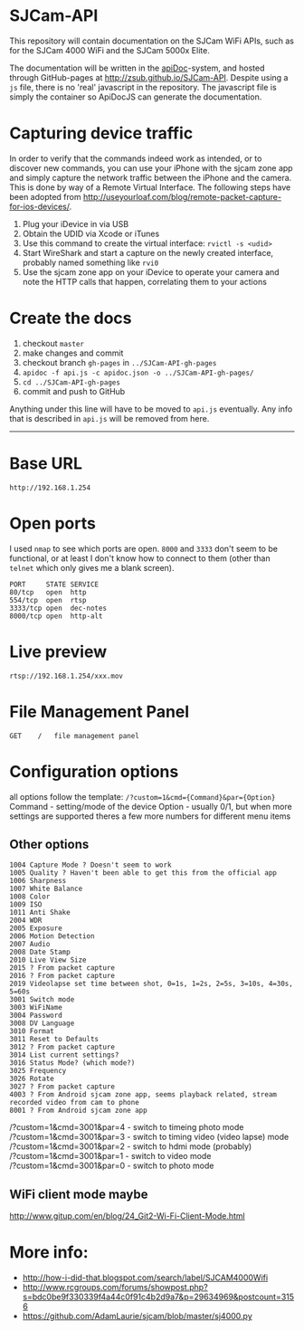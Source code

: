 # SJCam-API
This repository will contain documentation on the SJCam WiFi APIs, such as for the SJCam 4000 WiFi and the SJCam 5000x Elite.

The documentation will be written in the [apiDoc](http://apidocjs.com)-system, and hosted through GitHub-pages at http://zsub.github.io/SJCam-API. Despite using a `js` file, there is no 'real' javascript in the repository. The javascript file is simply the container so ApiDocJS can generate the documentation.

# Capturing device traffic
In order to verify that the commands indeed work as intended, or to discover new commands, you can use your iPhone with the sjcam zone app and simply capture the network traffic between the iPhone and the camera. This is done by way of a Remote Virtual Interface. The following steps have been adopted from http://useyourloaf.com/blog/remote-packet-capture-for-ios-devices/.

1. Plug your iDevice in via USB
1. Obtain the UDID via Xcode or iTunes
1. Use this command to create the virtual interface: `rvictl -s <udid>`
1. Start WireShark and start a capture on the newly created interface, probably named something like `rvi0`
1. Use the sjcam zone app on your iDevice to operate your camera and note the HTTP calls that happen, correlating them to your actions

# Create the docs

1. checkout `master`
2. make changes and commit
3. checkout branch `gh-pages` in `../SJCam-API-gh-pages`
6. `apidoc -f api.js -c apidoc.json -o ../SJCam-API-gh-pages/`
1. `cd ../SJCam-API-gh-pages`
8. commit and push to GitHub

Anything under this line will have to be moved to `api.js` eventually. Any info that is described in `api.js` will be removed from here.

---

# Base URL
`http://192.168.1.254`

# Open ports
I used `nmap` to see which ports are open. `8000` and `3333` don't seem to be functional, or at least I don't know how to connect to them (other than `telnet` which only gives me a blank screen).
```
PORT     STATE SERVICE
80/tcp   open  http
554/tcp  open  rtsp
3333/tcp open  dec-notes
8000/tcp open  http-alt
```

# Live preview
`rtsp://192.168.1.254/xxx.mov`

# File Management Panel 
`GET	/	file management panel`

# Configuration options
all options follow the template:
`/?custom=1&cmd={Command}&par={Option}`
Command - setting/mode of the device
Option - usually 0/1, but when more settings are supported theres a few more numbers for different menu items

## Other options
```
1004 Capture Mode ? Doesn't seem to work
1005 Quality ? Haven't been able to get this from the official app
1006 Sharpness
1007 White Balance
1008 Color
1009 ISO
1011 Anti Shake
2004 WDR
2005 Exposure
2006 Motion Detection
2007 Audio
2008 Date Stamp
2010 Live View Size
2015 ? From packet capture
2016 ? From packet capture
2019 Videolapse set time between shot, 0=1s, 1=2s, 2=5s, 3=10s, 4=30s, 5=60s
3001 Switch mode
3003 WiFiName
3004 Password
3008 DV Language
3010 Format
3011 Reset to Defaults
3012 ? From packet capture
3014 List current settings?
3016 Status Mode? (which mode?)
3025 Frequency
3026 Rotate
3027 ? From packet capture
4003 ? From Android sjcam zone app, seems playback related, stream recorded video from cam to phone 
8001 ? From Android sjcam zone app
```

/?custom=1&cmd=3001&par=4 - switch to timeing photo mode  
/?custom=1&cmd=3001&par=3 - switch to timing video (video lapse) mode  
/?custom=1&cmd=3001&par=2 - switch to hdmi mode (probably)  
/?custom=1&cmd=3001&par=1 - switch to video mode  
/?custom=1&cmd=3001&par=0 - switch to photo mode    

## WiFi client mode maybe
http://www.gitup.com/en/blog/24_Git2-Wi-Fi-Client-Mode.html

# More info: 
* http://how-i-did-that.blogspot.com/search/label/SJCAM4000Wifi
* http://www.rcgroups.com/forums/showpost.php?s=bdc0be9f330339f4a44c0f91c4b2d9a7&p=29634969&postcount=3156
* https://github.com/AdamLaurie/sjcam/blob/master/sj4000.py
